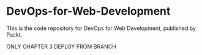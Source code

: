# DevOps-for-Web-Development
This is the code repository for DevOps for Web Development, published by Packt. 

ONLY CHAPTER 3
DEPLOY FROM BRANCH
